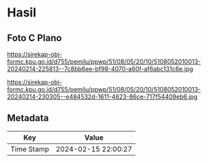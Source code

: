 # Hasil

## Foto C Plano

https://sirekap-obj-formc.kpu.go.id/d755/pemilu/ppwp/51/08/05/20/10/5108052010013-20240214-225813--7c8bb6ee-bf98-4070-a60f-af6abc131c6e.jpg

https://sirekap-obj-formc.kpu.go.id/d755/pemilu/ppwp/51/08/05/20/10/5108052010013-20240214-230305--e484532d-1611-4623-86ce-717f54409eb6.jpg


## Metadata

| Key        | Value               |
| ---------- | ------------------- |
| Time Stamp | 2024-02-15 22:00:27 |



